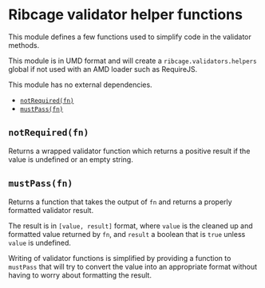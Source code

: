 # Ribcage validator helper functions <a name="ribcage-validator-helper-functions"></a>

This module defines a few functions used to simplify code in the validator
methods.

This module is in UMD format and will create a `ribcage.validators.helpers`
global if not used with an AMD loader such as RequireJS.

This module has no external dependencies.

 + [`notRequired(fn)`](#notrequired-fn)
 + [`mustPass(fn)`](#mustpass-fn)


## `notRequired(fn)` <a name="notrequired-fn"></a>

Returns a wrapped validator function which returns a positive result if the
value is undefined or an empty string.

## `mustPass(fn)` <a name="mustpass-fn"></a>

Returns a function that takes the output of `fn` and returns a properly
formatted validator result.

The result is in `[value, result]` format, where `value` is the cleaned up and
formatted value returned by `fn`, and `result` a boolean that is `true` unless
`value` is undefined.

Writing of validator functions is simplified by providing a function to
`mustPass` that will try to convert the value into an appropriate format
without having to worry about formatting the result.